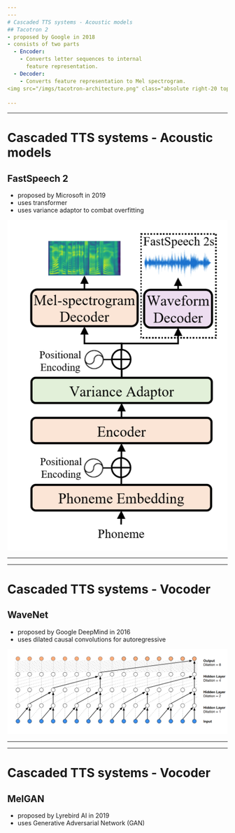 ```yaml
---
---
# Cascaded TTS systems - Acoustic models
## Tacotron 2
- proposed by Google in 2018
- consists of two parts
  - Encoder: 
    - Converts letter sequences to internal  
      feature representation.
  - Decoder: 
    - Converts feature representation to Mel spectrogram.
<img src="/imgs/tacotron-architecture.png" class="absolute right-20 top-30 w-80" />

---
```

---
# Cascaded TTS systems - Acoustic models
## FastSpeech 2
- proposed by Microsoft in 2019
- uses transformer
- uses variance adaptor to combat overfitting
<img src="/imgs/Fastspeech2Overview.png" class="absolute right-20 top-30 w-70" />

<!-- Duration predictor, Pitch predictor, Energy predictor -->

---
---
# Cascaded TTS systems - Vocoder
## WaveNet
- proposed by Google DeepMind in 2016
- uses dilated causal convolutions for autoregressive
<img src="/imgs/DilatedCasualConvolutions.png" class="w-80%" />

---
---
# Cascaded TTS systems - Vocoder
## MelGAN
- proposed by Lyrebird AI in 2019
- uses Generative Adversarial Network (GAN<material-symbols-question-mark class="color-blue" />)
<!-- <img src="/imgs/DilatedCasualConvolutions.png" class="w-80%" /> -->

